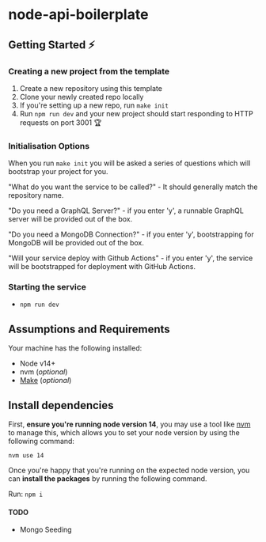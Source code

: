 # node-api-boilerplate

## Getting Started ⚡️

### Creating a new project from the template

1. Create a new repository using this template
2. Clone your newly created repo locally
3. If you're setting up a new repo, run `make init`
4. Run `npm run dev` and your new project should start responding to HTTP requests on port 3001 🏆

### Initialisation Options

When you run `make init` you will be asked a series of questions which will bootstrap your project for you.

"What do you want the service to be called?" - It should generally match the repository name.

"Do you need a GraphQL Server?" - if you enter 'y', a runnable GraphQL server will be provided out of the box.

"Do you need a MongoDB Connection?" - if you enter 'y', bootstrapping for MongoDB will be provided out of the box.

"Will your service deploy with Github Actions" - if you enter 'y', the service will be bootstrapped for deployment with GitHub Actions.

### Starting the service

- `npm run dev`

## Assumptions and Requirements

Your machine has the following installed:

- Node v14+
- nvm (_optional_)
- [Make](https://www.gnu.org/software/make/manual/make.html) (_optional_)

## Install dependencies

First, **ensure you're running node version 14**, you may use a tool like [nvm](https://github.com/nvm-sh/nvm) to manage this, which allows you to set your node version by using the following command:

`nvm use 14`

Once you're happy that you're running on the expected node version, you can **install the packages** by running the following command.

Run: `npm i`

#### TODO

- Mongo Seeding
